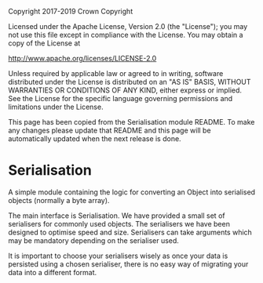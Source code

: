 Copyright 2017-2019 Crown Copyright

Licensed under the Apache License, Version 2.0 (the "License");
you may not use this file except in compliance with the License.
You may obtain a copy of the License at

  http://www.apache.org/licenses/LICENSE-2.0

Unless required by applicable law or agreed to in writing, software
distributed under the License is distributed on an "AS IS" BASIS,
WITHOUT WARRANTIES OR CONDITIONS OF ANY KIND, either express or implied.
See the License for the specific language governing permissions and
limitations under the License.

This page has been copied from the Serialisation module README. To make any changes please update that README and this page will be automatically updated when the next release is done.


Serialisation
=============

A simple module containing the logic for converting an Object into serialised
objects (normally a byte array).

The main interface is Serialisation. We have provided a small set of serialisers
for commonly used objects. The serialisers we have been designed to optimise
speed and size. Serialisers can take arguments which may be mandatory depending on
the serialiser used.


It is important to choose your serialisers wisely as once your data is persisted
using a chosen serialiser, there is no easy way of migrating your data into
a different format.
